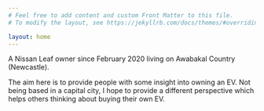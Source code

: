 ```yaml
---
# Feel free to add content and custom Front Matter to this file.
# To modify the layout, see https://jekyllrb.com/docs/themes/#overriding-theme-defaults

layout: home
---
```


A Nissan Leaf owner since February 2020 living on Awabakal Country (Newcastle).

The aim here is to provide people with some insight into owning an EV. Not being based in a capital city, I hope to provide a different perspective which helps others thinking about buying their own EV.

